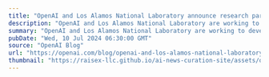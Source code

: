 ```yaml
---
title: "OpenAI and Los Alamos National Laboratory announce research partnership"
description: "OpenAI and Los Alamos National Laboratory are working to develop safety evaluations to assess and measure biological capabilities and risks associated with frontier models."
summary: "OpenAI and Los Alamos National Laboratory are working to develop safety evaluations to assess and measure biological capabilities and risks associated with frontier models."
pubDate: "Wed, 10 Jul 2024 06:30:00 GMT"
source: "OpenAI Blog"
url: "https://openai.com/blog/openai-and-los-alamos-national-laboratory-work-together"
thumbnail: "https://raisex-llc.github.io/ai-news-curation-site/assets/openai_logo.png"
---
```


